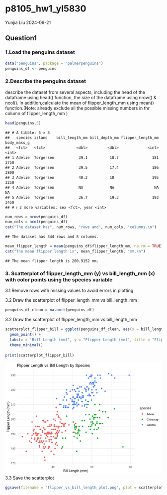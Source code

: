 p8105_hw1_yl5830
================
Yunjia Liu
2024-09-21

## Question1

### 1.Load the penguins dataset

``` r
data("penguins", package = "palmerpenguins")
penguins_df <- penguins
```

### 2.Describe the penguins dataset

describe the dataset from several aspects, including the head of the
dataframe using head() function, the size of the dataframe using nrow()
& ncol(). In addition,calculate the mean of flipper_length_mm using
mean() function.(Note: already exclude all the possible missing numbers
in thr column of flipper_length_mm )

``` r
head(penguins,5)
```

    ## # A tibble: 5 × 8
    ##   species island    bill_length_mm bill_depth_mm flipper_length_mm body_mass_g
    ##   <fct>   <fct>              <dbl>         <dbl>             <int>       <int>
    ## 1 Adelie  Torgersen           39.1          18.7               181        3750
    ## 2 Adelie  Torgersen           39.5          17.4               186        3800
    ## 3 Adelie  Torgersen           40.3          18                 195        3250
    ## 4 Adelie  Torgersen           NA            NA                  NA          NA
    ## 5 Adelie  Torgersen           36.7          19.3               193        3450
    ## # ℹ 2 more variables: sex <fct>, year <int>

``` r
num_rows = nrow(penguins_df)
num_cols = ncol(penguins_df)
cat("The dataset has", num_rows, "rows and", num_cols, "columns.\n")
```

    ## The dataset has 344 rows and 8 columns.

``` r
mean_flipper_length = mean(penguins_df$flipper_length_mm, na.rm = TRUE)
cat("The mean flipper length is", mean_flipper_length, "mm.\n")
```

    ## The mean flipper length is 200.9152 mm.

### 3. Scatterplot of flipper_length_mm (y) vs bill_length_mm (x) with color points using the species variable

3.1 Remove rows with missing values to avoid errors in plotting

3.2 Draw the scatterplot of flipper_length_mm vs bill_length_mm

``` r
penguins_df_clean = na.omit(penguins_df)
```

3.2 Draw the scatterplot of flipper_length_mm vs bill_length_mm

``` r
scatterplot_flipper_bill = ggplot(penguins_df_clean, aes(x = bill_length_mm, y = flipper_length_mm, color = species)) +
  geom_point() +
  labs(x = "Bill Length (mm)", y = "Flipper Length (mm)", title = "Flipper Length vs Bill Length by Species") +
  theme_minimal()

print(scatterplot_flipper_bill)
```

![](p8105_hw1_yl5830_files/figure-gfm/unnamed-chunk-4-1.png)<!-- --> 3.3
Save the scatterplot

``` r
ggsave(filename = "flipper_vs_bill_length_plot.png", plot = scatterplot_flipper_bill, width = 8, height = 6)
```

